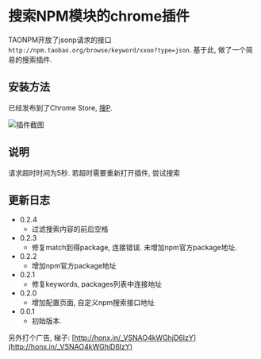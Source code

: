 # 搜索NPM模块的chrome插件

TAONPM开放了jsonp请求的接口`http://npm.taobao.org/browse/keyword/xxoo?type=json`. 基于此, 做了一个简易的搜索插件.

## 安装方法

已经发布到了Chrome Store, [搜P](https://chrome.google.com/webstore/detail/%E6%90%9Ctaonpm/bnhpfbbpdkmmhaccfjdhmemfainaiafh?utm_source=chrome-ntp-icon).

![插件截图](https://raw.githubusercontent.com/yPangXie/package-search/master/extension-screenshot.png)

## 说明

请求超时时间为5秒. 若超时需要重新打开插件, 尝试搜索

## 更新日志
- 0.2.4
    - 过滤搜索内容的前后空格
- 0.2.3
    - 修复match到得package, 连接错误. 未增加npm官方package地址.
- 0.2.2
    - 增加npm官方package地址
- 0.2.1
    - 修复keywords, packages列表中连接地址
- 0.2.0
    - 增加配置页面, 自定义npm搜索接口地址
- 0.0.1
    - 初始版本.


另外打个广告, 梯子: [http://honx.in/_VSNAO4kWGhjD6IzY](http://honx.in/_VSNAO4kWGhjD6IzY)
